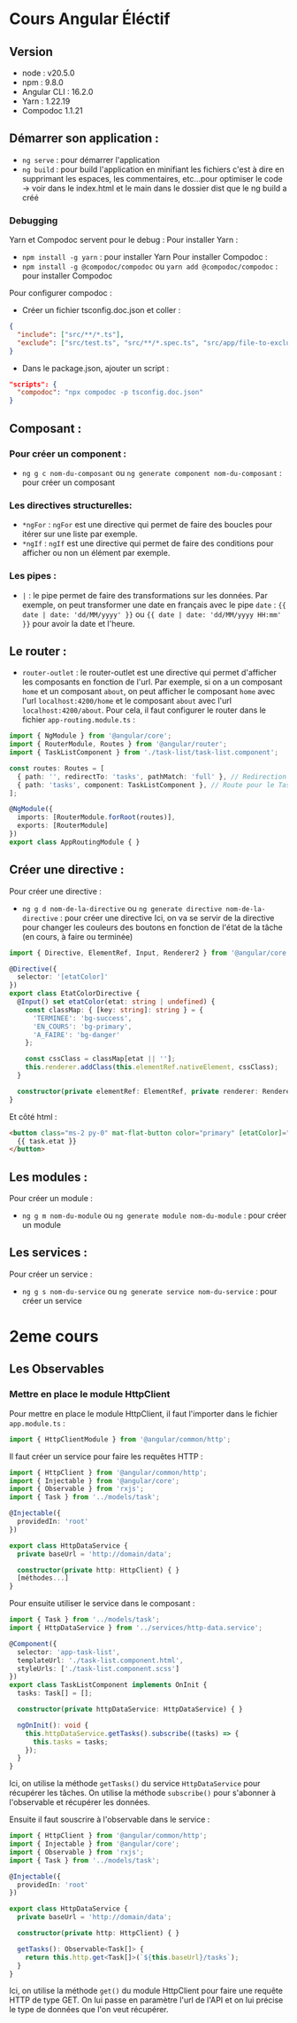 # Cours Angular Éléctif

## Version

- node : v20.5.0
- npm : 9.8.0
- Angular CLI : 16.2.0
- Yarn : 1.22.19
- Compodoc 1.1.21

## Démarrer son application :

- `ng serve` : pour démarrer l'application
- `ng build` : pour build l'application en minifiant les fichiers c'est à dire en supprimant les espaces, les commentaires, etc...pour optimiser le code -> voir dans le index.html et le main dans le dossier dist que le ng build a créé

### Debugging

Yarn et Compodoc servent pour le debug :
Pour installer Yarn :

- `npm install -g yarn` : pour installer Yarn
  Pour installer Compodoc :
- `npm install -g @compodoc/compodoc` ou `yarn add @compodoc/compodoc` : pour installer Compodoc

Pour configurer compodoc :

- Créer un fichier tsconfig.doc.json et coller :

```json
{
  "include": ["src/**/*.ts"],
  "exclude": ["src/test.ts", "src/**/*.spec.ts", "src/app/file-to-exclude.ts"]
}
```

- Dans le package.json, ajouter un script :

```json
"scripts": {
  "compodoc": "npx compodoc -p tsconfig.doc.json"
}
```

## Composant :

### Pour créer un component :
- `ng g c nom-du-composant` ou `ng generate component nom-du-composant` : pour créer un composant

### Les directives structurelles:
- `*ngFor` : `ngFor` est une directive qui permet de faire des boucles pour itérer sur une liste par exemple.
- `*ngIf` : `ngIf` est une directive qui permet de faire des conditions pour afficher ou non un élément par exemple.

### Les pipes :
- `|` : le pipe permet de faire des transformations sur les données. Par exemple, on peut transformer une date en français avec le pipe `date` : `{{ date | date: 'dd/MM/yyyy' }}` ou `{{ date | date: 'dd/MM/yyyy HH:mm' }}` pour avoir la date et l'heure.

## Le router :
- `router-outlet` : le router-outlet est une directive qui permet d'afficher les composants en fonction de l'url. Par exemple, si on a un composant `home` et un composant `about`, on peut afficher le composant `home` avec l'url `localhost:4200/home` et le composant `about` avec l'url `localhost:4200/about`. Pour cela, il faut configurer le router dans le fichier `app-routing.module.ts` :

```typescript
import { NgModule } from '@angular/core';
import { RouterModule, Routes } from '@angular/router';
import { TaskListComponent } from './task-list/task-list.component';

const routes: Routes = [
  { path: '', redirectTo: 'tasks', pathMatch: 'full' }, // Redirection de la route racine vers 'tasks'
  { path: 'tasks', component: TaskListComponent }, // Route pour le TaskListComponent
];

@NgModule({
  imports: [RouterModule.forRoot(routes)],
  exports: [RouterModule]
})
export class AppRoutingModule { }
```

## Créer une directive :

Pour créer une directive :
- `ng g d nom-de-la-directive` ou `ng generate directive nom-de-la-directive` : pour créer une directive
Ici, on va se servir de la directive pour changer les couleurs des boutons en fonction de l'état de la tâche (en cours, à faire ou terminée)
```typescript
import { Directive, ElementRef, Input, Renderer2 } from '@angular/core';

@Directive({
  selector: '[etatColor]'
})
export class EtatColorDirective {
  @Input() set etatColor(etat: string | undefined) {
    const classMap: { [key: string]: string } = {
      'TERMINEE': 'bg-success',
      'EN_COURS': 'bg-primary',
      'A_FAIRE': 'bg-danger'
    };

    const cssClass = classMap[etat || ''];
    this.renderer.addClass(this.elementRef.nativeElement, cssClass);
  }

  constructor(private elementRef: ElementRef, private renderer: Renderer2) { }
}
```

Et côté html :
```html
<button class="ms-2 py-0" mat-flat-button color="primary" [etatColor]="task.etat">
  {{ task.etat }}
</button>
```

## Les modules :

Pour créer un module :
- `ng g m nom-du-module` ou `ng generate module nom-du-module` : pour créer un module

## Les services :

Pour créer un service :
- `ng g s nom-du-service` ou `ng generate service nom-du-service` : pour créer un service

# 2eme cours
## Les Observables

### Mettre en place le module HttpClient

Pour mettre en place le module HttpClient, il faut l'importer dans le fichier `app.module.ts` :
```typescript
import { HttpClientModule } from '@angular/common/http';
```

Il faut créer un service pour faire les requêtes HTTP :
```typescript
import { HttpClient } from '@angular/common/http';
import { Injectable } from '@angular/core';
import { Observable } from 'rxjs';
import { Task } from '../models/task';

@Injectable({
  providedIn: 'root'
})

export class HttpDataService {
  private baseUrl = 'http://domain/data';

  constructor(private http: HttpClient) { }
  [méthodes...]
}
```

Pour ensuite utiliser le service dans le composant :
```typescript
import { Task } from '../models/task';
import { HttpDataService } from '../services/http-data.service';

@Component({
  selector: 'app-task-list',
  templateUrl: './task-list.component.html',
  styleUrls: ['./task-list.component.scss']
})
export class TaskListComponent implements OnInit {
  tasks: Task[] = [];

  constructor(private httpDataService: HttpDataService) { }

  ngOnInit(): void {
    this.httpDataService.getTasks().subscribe((tasks) => {
      this.tasks = tasks;
    });
  }
}
```

Ici, on utilise la méthode `getTasks()` du service `HttpDataService` pour récupérer les tâches. On utilise la méthode `subscribe()` pour s'abonner à l'observable et récupérer les données.

Ensuite il faut souscrire à l'observable dans le service :
```typescript
import { HttpClient } from '@angular/common/http';
import { Injectable } from '@angular/core';
import { Observable } from 'rxjs';
import { Task } from '../models/task';

@Injectable({
  providedIn: 'root'
})

export class HttpDataService {
  private baseUrl = 'http://domain/data';

  constructor(private http: HttpClient) { }

  getTasks(): Observable<Task[]> {
    return this.http.get<Task[]>(`${this.baseUrl}/tasks`);
  }
}
```

Ici, on utilise la méthode `get()` du module HttpClient pour faire une requête HTTP de type GET. On lui passe en paramètre l'url de l'API et on lui précise le type de données que l'on veut récupérer.
